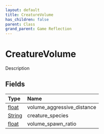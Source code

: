 ```yaml
---
layout: default
title: CreatureVolume
has_children: false
parent: Class
grand_parent: Game Reflection
---
```

# CreatureVolume
Description 

## Fields

| Type | Name |
|:----------|:--------------|
| [float](/riftbreaker-wiki/docs/game-reflection/components/float/) | volume_aggressive_distance |
| [String](/riftbreaker-wiki/docs/game-reflection/components/string/) | creature_species |
| [float](/riftbreaker-wiki/docs/game-reflection/components/float/) | volume_spawn_ratio |

